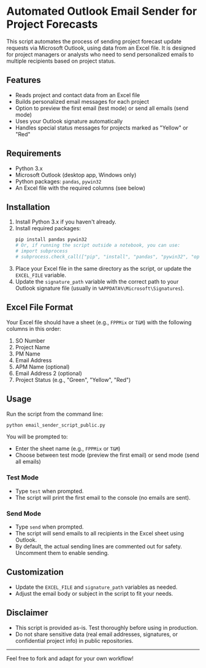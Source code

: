 # Automated Outlook Email Sender for Project Forecasts

This script automates the process of sending project forecast update requests via Microsoft Outlook, using data from an Excel file. It is designed for project managers or analysts who need to send personalized emails to multiple recipients based on project status.

## Features
- Reads project and contact data from an Excel file
- Builds personalized email messages for each project
- Option to preview the first email (test mode) or send all emails (send mode)
- Uses your Outlook signature automatically
- Handles special status messages for projects marked as "Yellow" or "Red"

## Requirements
- Python 3.x
- Microsoft Outlook (desktop app, Windows only)
- Python packages: `pandas`, `pywin32`
- An Excel file with the required columns (see below)

## Installation
1. Install Python 3.x if you haven't already.
2. Install required packages:
   ```sh
   pip install pandas pywin32
   # Or, if running the script outside a notebook, you can use:
   # import subprocess
   # subprocess.check_call(["pip", "install", "pandas", "pywin32", "openpyxl"])
   ```
3. Place your Excel file in the same directory as the script, or update the `EXCEL_FILE` variable.
4. Update the `signature_path` variable with the correct path to your Outlook signature file (usually in `%APPDATA%\Microsoft\Signatures`).

## Excel File Format
Your Excel file should have a sheet (e.g., `FPPMix` or `T&M`) with the following columns in this order:

1. SO Number
2. Project Name
3. PM Name
4. Email Address
5. APM Name (optional)
6. Email Address 2 (optional)
7. Project Status (e.g., "Green", "Yellow", "Red")

## Usage
Run the script from the command line:

```sh
python email_sender_script_public.py
```

You will be prompted to:
- Enter the sheet name (e.g., `FPPMix` or `T&M`)
- Choose between test mode (preview the first email) or send mode (send all emails)

### Test Mode
- Type `test` when prompted.
- The script will print the first email to the console (no emails are sent).

### Send Mode
- Type `send` when prompted.
- The script will send emails to all recipients in the Excel sheet using Outlook.
- By default, the actual sending lines are commented out for safety. Uncomment them to enable sending.

## Customization
- Update the `EXCEL_FILE` and `signature_path` variables as needed.
- Adjust the email body or subject in the script to fit your needs.

## Disclaimer
- This script is provided as-is. Test thoroughly before using in production.
- Do not share sensitive data (real email addresses, signatures, or confidential project info) in public repositories.

---

Feel free to fork and adapt for your own workflow!
